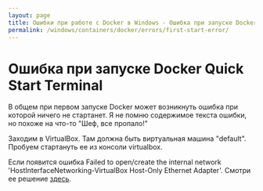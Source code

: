 ```yaml
---
layout: page
title: Ошибки при работе с Docker в Windows - Ошибка при запуске Docker Quick Start Terminal
permalink: /windows/containers/docker/errors/first-start-error/
---
```


# Ошибка при запуске Docker Quick Start Terminal

В общем при первом запуске Docker может возникнуть ошибка при которой ничего не стартанет.
Я не помню содержимое текста ошибки, но похоже на что-то "Шеф, все пропало!"

Заходим в VirtualBox.
Там должна быть виртуальная машина "default".
Пробуем стартануть ее из консоли virtualbox.

Если появится ошибка Failed to open/create the internal network 'HostInterfaceNetworking-VirtualBox Host-Only Ethernet Adapter'.
Смотри ее решение <a href="/windows/virtual/virtualbox/errors/failed-to-open-create-the-internal-network/">здесь</a>.
